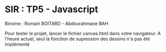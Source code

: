 # SIR : TP5 - Javascript

Binome : Romain BOITARD - Abdourahmane BAH

Pour tester le projet, lancer le fichier canvas.html dans votre navigateur. A l'heure actuel, seul la fonction de
supression des dessins n'a pas été implémenté

